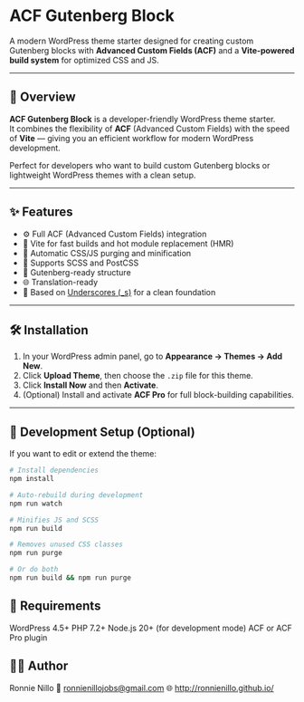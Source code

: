 # ACF Gutenberg Block

A modern WordPress theme starter designed for creating custom Gutenberg blocks with **Advanced Custom Fields (ACF)** and a **Vite-powered build system** for optimized CSS and JS.

---

## 🧩 Overview

**ACF Gutenberg Block** is a developer-friendly WordPress theme starter.  
It combines the flexibility of **ACF** (Advanced Custom Fields) with the speed of **Vite** — giving you an efficient workflow for modern WordPress development.

Perfect for developers who want to build custom Gutenberg blocks or lightweight WordPress themes with a clean setup.

---

## ✨ Features

- ⚙️ Full ACF (Advanced Custom Fields) integration  
- 🚀 Vite for fast builds and hot module replacement (HMR)  
- 🧹 Automatic CSS/JS purging and minification  
- 🎨 Supports SCSS and PostCSS  
- 🧩 Gutenberg-ready structure  
- 🌐 Translation-ready  
- 🧱 Based on [Underscores (_s)](https://underscores.me/) for a clean foundation  

---

## 🛠️ Installation

1. In your WordPress admin panel, go to **Appearance → Themes → Add New**.  
2. Click **Upload Theme**, then choose the `.zip` file for this theme.  
3. Click **Install Now** and then **Activate**.  
4. (Optional) Install and activate **ACF Pro** for full block-building capabilities.

---

## 🧰 Development Setup (Optional)


If you want to edit or extend the theme:

```bash
# Install dependencies
npm install

# Auto-rebuild during development
npm run watch 

# Minifies JS and SCSS
npm run build 

# Removes unused CSS classes
npm run purge 

# Or do both
npm run build && npm run purge

```


## 🧾 Requirements

WordPress 4.5+
PHP 7.2+
Node.js 20+ (for development mode)
ACF or ACF Pro plugin


## 🧑‍💻 Author

Ronnie Nillo
📧 ronnienillojobs@gmail.com
🌐 http://ronnienillo.github.io/


